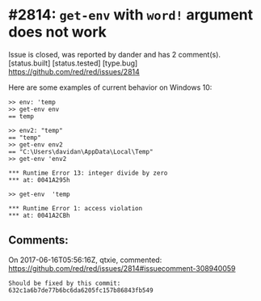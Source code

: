 
#2814: `get-env` with `word!` argument does not work
================================================================================
Issue is closed, was reported by dander and has 2 comment(s).
[status.built] [status.tested] [type.bug]
<https://github.com/red/red/issues/2814>

Here are some examples of current behavior on Windows 10:

```Red
>> env: 'temp
>> get-env env
== temp
```
```Red
>> env2: "temp"
== "temp"
>> get-env env2
== "C:\Users\davidan\AppData\Local\Temp"
>> get-env 'env2

*** Runtime Error 13: integer divide by zero
*** at: 0041A295h
```
```Red
>> get-env  'temp

*** Runtime Error 1: access violation
*** at: 0041A2CBh
```


Comments:
--------------------------------------------------------------------------------

On 2017-06-16T05:56:16Z, qtxie, commented:
<https://github.com/red/red/issues/2814#issuecomment-308940059>

    Should be fixed by this commit: 632c1a6b7de77b6bc6da6205fc157b86843fb549

